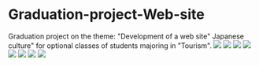 # Graduation-project-Web-site
Graduation project on the theme: "Development of a web site" Japanese culture" for optional classes of students majoring in "Tourism".
![](https://github.com/aizhannova/Graduation-project-Web-site/blob/master/1.png)
![](https://github.com/aizhannova/Graduation-project-Web-site/blob/master/2.png)
![](https://github.com/aizhannova/Graduation-project-Web-site/blob/master/3.png)
![](https://github.com/aizhannova/Graduation-project-Web-site/blob/master/4.png)
![](https://github.com/aizhannova/Graduation-project-Web-site/blob/master/5.png)
![](https://github.com/aizhannova/Graduation-project-Web-site/blob/master/6.png)
![](https://github.com/aizhannova/Graduation-project-Web-site/blob/master/7.png)
![](https://github.com/aizhannova/Graduation-project-Web-site/blob/master/8.png)
